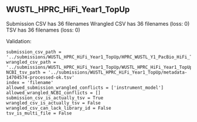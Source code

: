 ## WUSTL_HPRC_HiFi_Year1_TopUp

Submission CSV has 36 filenames
Wrangled CSV has 36 filenames (loss: 0)
TSV has 36 filenames (loss: 0)

Validation:
```
submission_csv_path = '../submissions/WUSTL_HPRC_HiFi_Year1_TopUp/HPRC_WUSTL_Y1_PacBio_HiFi_TopUp_Metadata_Submission_v0.1.tsv'
wrangled_csv_path = '../submissions/WUSTL_HPRC_HiFi_Year1_TopUp/WUSTL_HPRC_HiFi_Year1_TopUp_data_table.csv'
NCBI_tsv_path = '../submissions/WUSTL_HPRC_HiFi_Year1_TopUp/metadata-14704574-processed-ok.tsv'
index = 'filename'
allowed_submission_wrangled_conflicts = ['instrument_model']
allowed_wrangled_NCBI_conflicts = []
submission_csv_is_actually_tsv = True
wrangled_csv_is_actually_tsv = False
wrangled_csv_can_lack_library_id = False
tsv_is_multi_file = False
```